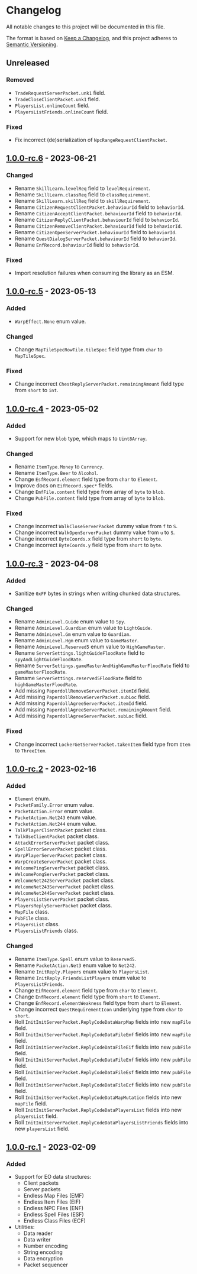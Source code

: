 # Changelog

All notable changes to this project will be documented in this file.

The format is based on [Keep a Changelog](https://keepachangelog.com/en/1.0.0/),
and this project adheres to [Semantic Versioning](https://semver.org/spec/v2.0.0.html).

## Unreleased

### Removed

- `TradeRequestServerPacket.unk1` field.
- `TradeCloseClientPacket.unk1` field.
- `PlayersList.onlineCount` field.
- `PlayersListFriends.onlineCount` field.

### Fixed

- Fix incorrect (de)serialization of `NpcRangeRequestClientPacket`.

## [1.0.0-rc.6] - 2023-06-21

### Changed

- Rename `SkillLearn.levelReq` field to `levelRequirement`.
- Rename `SkillLearn.classReq` field to `classRequirement`.
- Rename `SkillLearn.skillReq` field to `skillRequirement`.
- Rename `CitizenRequestClientPacket.behaviourId` field to `behaviorId`.
- Rename `CitizenAcceptClientPacket.behaviourId` field to `behaviorId`.
- Rename `CitizenReplyClientPacket.behaviourId` field to `behaviorId`.
- Rename `CitizenRemoveClientPacket.behaviourId` field to `behaviorId`.
- Rename `CitizenOpenServerPacket.behaviourId` field to `behaviorId`.
- Rename `QuestDialogServerPacket.behaviourId` field to `behaviorId`.
- Rename `EnfRecord.behaviourId` field to `behaviorId`.

### Fixed

- Import resolution failures when consuming the library as an ESM.

## [1.0.0-rc.5] - 2023-05-13

### Added

- `WarpEffect.None` enum value.

### Changed

- Change `MapTileSpecRowTile.tileSpec` field type from `char` to `MapTileSpec`.

### Fixed

- Change incorrect `ChestReplyServerPacket.remainingAmount` field type from `short` to `int`.

## [1.0.0-rc.4] - 2023-05-02

### Added

- Support for new `blob` type, which maps to `Uint8Array`.

### Changed

- Rename `ItemType.Money` to `Currency`.
- Rename `ItemType.Beer` to `Alcohol`.
- Change `EsfRecord.element` field type from `char` to `Element`.
- Improve docs on `EifRecord.spec*` fields.
- Change `EmfFile.content` field type from array of `byte` to `blob`.
- Change `PubFile.content` field type from array of `byte` to `blob`.

### Fixed

- Change incorrect `WalkCloseServerPacket` dummy value from `f` to `S`.
- Change incorrect `WalkOpenServerPacket` dummy value from `u` to `S`.
- Change incorrect `ByteCoords.x` field type from `short` to `byte`.
- Change incorrect `ByteCoords.y` field type from `short` to `byte`.

## [1.0.0-rc.3] - 2023-04-08

### Added

- Sanitize `0xFF` bytes in strings when writing chunked data structures.

### Changed

- Rename `AdminLevel.Guide` enum value to `Spy`.
- Rename `AdminLevel.Guardian` enum value to `LightGuide`.
- Rename `AdminLevel.Gm` enum value to `Guardian`.
- Rename `AdminLevel.Hgm` enum value to `GameMaster`.
- Rename `AdminLevel.Reserved5` enum value to `HighGameMaster`.
- Rename `ServerSettings.lightGuideFloodRate` field to `spyAndLightGuideFloodRate`.
- Rename `ServerSettings.gameMasterAndHighGameMasterFloodRate` field to `gameMasterFloodRate`.
- Rename `ServerSettings.reserved5FloodRate` field to `highGameMasterFloodRate`.
- Add missing `PaperdollRemoveServerPacket.itemId` field.
- Add missing `PaperdollRemoveServerPacket.subLoc` field.
- Add missing `PaperdollAgreeServerPacket.itemId` field.
- Add missing `PaperdollAgreeServerPacket.remainingAmount` field.
- Add missing `PaperdollAgreeServerPacket.subLoc` field.

### Fixed

- Change incorrect `LockerGetServerPacket.takenItem` field type from `Item` to `ThreeItem`.

## [1.0.0-rc.2] - 2023-02-16

### Added

- `Element` enum.
- `PacketFamily.Error` enum value.
- `PacketAction.Error` enum value.
- `PacketAction.Net243` enum value.
- `PacketAction.Net244` enum value.
- `TalkPlayerClientPacket` packet class.
- `TalkUseClientPacket` packet class.
- `AttackErrorServerPacket` packet class.
- `SpellErrorServerPacket` packet class.
- `WarpPlayerServerPacket` packet class.
- `WarpCreateServerPacket` packet class.
- `WelcomePingServerPacket` packet class.
- `WelcomePongServerPacket` packet class.
- `WelcomeNet242ServerPacket` packet class.
- `WelcomeNet243ServerPacket` packet class.
- `WelcomeNet244ServerPacket` packet class.
- `PlayersListServerPacket` packet class.
- `PlayersReplyServerPacket` packet class.
- `MapFile` class.
- `PubFile` class.
- `PlayersList` class.
- `PlayersListFriends` class.

### Changed

- Rename `ItemType.Spell` enum value to `Reserved5`.
- Rename `PacketAction.Net3` enum value to `Net242`.
- Rename `InitReply.Players` enum value to `PlayersList`.
- Rename `InitReply.FriendsListPlayers` enum value to `PlayersListFriends`.
- Change `EifRecord.element` field type from `char` to `Element`.
- Change `EnfRecord.element` field type from `short` to `Element`.
- Change `EnfRecord.elementWeakness` field type from `short` to `Element`.
- Change incorrect `QuestRequirementIcon` underlying type from `char` to `short`.
- Roll `InitInitServerPacket.ReplyCodeDataWarpMap` fields into new `mapFile` field.
- Roll `InitInitServerPacket.ReplyCodeDataFileEmf` fields into new `mapFile` field.
- Roll `InitInitServerPacket.ReplyCodeDataFileEif` fields into new `pubFile` field.
- Roll `InitInitServerPacket.ReplyCodeDataFileEnf` fields into new `pubFile` field.
- Roll `InitInitServerPacket.ReplyCodeDataFileEsf` fields into new `pubFile` field.
- Roll `InitInitServerPacket.ReplyCodeDataFileEcf` fields into new `pubFile` field.
- Roll `InitInitServerPacket.ReplyCodeDataMapMutation` fields into new `mapFile` field.
- Roll `InitInitServerPacket.ReplyCodeDataPlayersList` fields into new `playersList` field.
- Roll `InitInitServerPacket.ReplyCodeDataPlayersListFriends` fields into new `playersList` field.

## [1.0.0-rc.1] - 2023-02-09

### Added

- Support for EO data structures:
  - Client packets
  - Server packets
  - Endless Map Files (EMF)
  - Endless Item Files (EIF)
  - Endless NPC Files (ENF)
  - Endless Spell Files (ESF)
  - Endless Class Files (ECF)
- Utilities:
  - Data reader
  - Data writer
  - Number encoding
  - String encoding
  - Data encryption
  - Packet sequencer

[unreleased]: https://github.com/cirras/eolib-ts/compare/v1.0.0-rc.6...HEAD
[1.0.0-rc.6]: https://github.com/cirras/eolib-ts/compare/v1.0.0-rc.5...v1.0.0-rc.6
[1.0.0-rc.5]: https://github.com/cirras/eolib-ts/compare/v1.0.0-rc.4...v1.0.0-rc.5
[1.0.0-rc.4]: https://github.com/cirras/eolib-ts/compare/v1.0.0-rc.3...v1.0.0-rc.4
[1.0.0-rc.3]: https://github.com/cirras/eolib-ts/compare/v1.0.0-rc.2...v1.0.0-rc.3
[1.0.0-rc.2]: https://github.com/cirras/eolib-ts/compare/v1.0.0-rc.1...v1.0.0-rc.2
[1.0.0-rc.1]: https://github.com/cirras/eolib-ts/releases/tag/v1.0.0-rc.1
